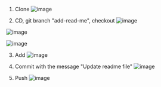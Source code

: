 1. Clone
![image](https://github.com/brooke-tru/CSE110_Labs/assets/146862163/f0cc9ee9-3478-4ff2-bbf5-730eff45dab3)

2. CD, git branch "add-read-me", checkout
![image](https://github.com/brooke-tru/CSE110_Labs/assets/146862163/859c7abf-c1d3-48a1-9f1f-bfc898801dcc)

![image](https://github.com/brooke-tru/CSE110_Labs/assets/146862163/ffd439b4-1a5e-4022-a5f2-21ba7b5a0427)

![image](https://github.com/brooke-tru/CSE110_Labs/assets/146862163/4d4524ed-2e2c-4e2f-b39c-db7300ea5112)

3. Add
![image](https://github.com/brooke-tru/CSE110_Labs/assets/146862163/2a38ce83-abce-4b24-a763-501874c0b58a)

4. Commit with the message "Update readme file"
![image](https://github.com/brooke-tru/CSE110_Labs/assets/146862163/a5f25e7f-d727-4ee6-a484-78a0cecf66ef)

5. Push
![image](https://github.com/brooke-tru/CSE110_Labs/assets/146862163/125d61d1-d7eb-4517-b11a-6e50d14251eb)
